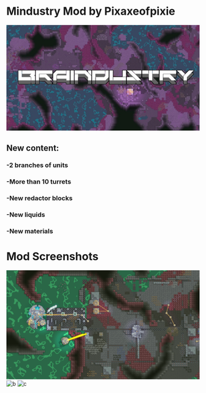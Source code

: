 # Mindustry Mod by Pixaxeofpixie

![a](https://raw.githubusercontent.com/pixaxeofpixie/pictures/main/%D0%91%D0%B5%D0%B7%20%D0%BD%D0%B0%D0%B7%D0%B2%D0%B0%D0%BD%D0%B8%D1%8F43_20210210102515.png)


## New content:
### -2 branches of units

### -More than 10 turrets

### -New redactor blocks

### -New liquids

### -New materials

# Mod Screenshots

![a](https://github.com/pixaxeofpixie/pictures/blob/main/screen2.png?raw=true)
![b](https://user-images.githubusercontent.com/63517945/102699428-a69ea400-4255-11eb-8bb0-484f630e79f3.png)
![c](https://user-images.githubusercontent.com/63517945/101539745-0f616300-39b0-11eb-99ec-5c2fc6d75d80.png)
